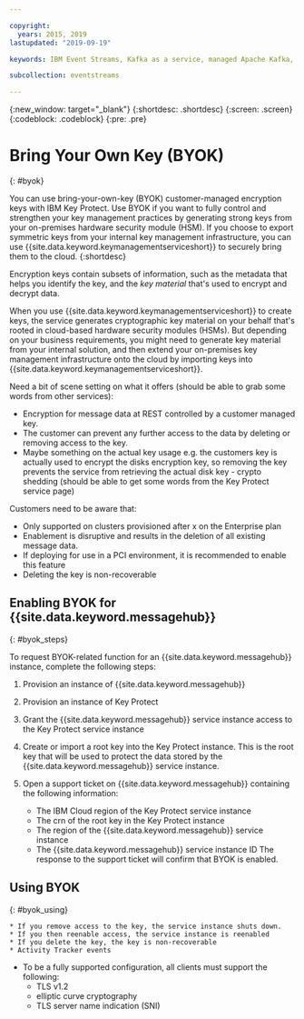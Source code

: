 ```yaml
---

copyright:
  years: 2015, 2019
lastupdated: "2019-09-19"

keywords: IBM Event Streams, Kafka as a service, managed Apache Kafka, BYOK

subcollection: eventstreams

---
```


{:new_window: target="_blank"}
{:shortdesc: .shortdesc}
{:screen: .screen}
{:codeblock: .codeblock}
{:pre: .pre}


# Bring Your Own Key (BYOK)
{: #byok}

You can use bring-your-own-key (BYOK) customer-managed encryption keys with IBM Key Protect. Use BYOK if you want to fully control and strengthen your key management practices by generating strong keys from your on-premises hardware security module (HSM). If you choose to export symmetric keys from your internal key management infrastructure, you can use {{site.data.keyword.keymanagementserviceshort}} to securely bring them to the cloud. 
{:shortdesc}


Encryption keys contain subsets of information, such as the metadata that helps you identify the key, and the _key material_ that's used to encrypt and decrypt data.


When you use {{site.data.keyword.keymanagementserviceshort}} to create keys, the service generates cryptographic key material on your behalf that's rooted in cloud-based hardware security modules (HSMs). But depending on your business requirements, you might need to generate key material from your internal solution, and then extend your on-premises key management infrastructure onto the cloud by importing keys into {{site.data.keyword.keymanagementserviceshort}}.

Need a bit of scene setting on what it offers (should be able to grab some words from other services):

* Encryption for message data at REST controlled by a customer managed key.
* The customer can prevent any further access to the data by deleting or removing access to the key.
* Maybe something on the actual key usage e.g. the customers key is actually used to encrypt the disks encryption key, so removing the key prevents the service from retrieving the actual disk key - crypto shedding (should be able to get some words from the Key Protect service page)

Customers need to be aware that:

* Only supported on clusters provisioned after x on the Enterprise plan
* Enablement is disruptive and results in the deletion of all existing message data.
* If deploying for use in a PCI environment, it is recommended to enable this feature
* Deleting the key is non-recoverable

## Enabling BYOK for {{site.data.keyword.messagehub}}
{: #byok_steps}

To request BYOK-related function for an {{site.data.keyword.messagehub}} instance, complete the following steps: 

1. Provision an instance of {{site.data.keyword.messagehub}}
2. Provision an instance of Key Protect
3. Grant the {{site.data.keyword.messagehub}} service instance access to the Key Protect service instance
4. Create or import a root key into the Key Protect instance. This is the root key that will be used to protect the data stored by the {{site.data.keyword.messagehub}} service instance.

5. Open a support ticket on {{site.data.keyword.messagehub}} containing the following information:
    * The IBM Cloud region of the Key Protect service instance
    * The crn of the root key in the Key Protect instance
    * The region of the {{site.data.keyword.messagehub}} service instance
    * The {{site.data.keyword.messagehub}} service instance ID
The response to the support ticket will confirm that BYOK is enabled.

## Using BYOK 
{: #byok_using}

    * If you remove access to the key, the service instance shuts down.
    * If you then reenable access, the service instance is reenabled
    * If you delete the key, the key is non-recoverable
    * Activity Tracker events

* To be a fully supported configuration, all clients must support the following:
    * TLS v1.2
    * elliptic curve cryptography
    * TLS server name indication (SNI)
